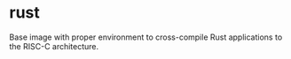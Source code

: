 # rust
Base image with proper environment to cross-compile Rust applications to the RISC-C architecture.
